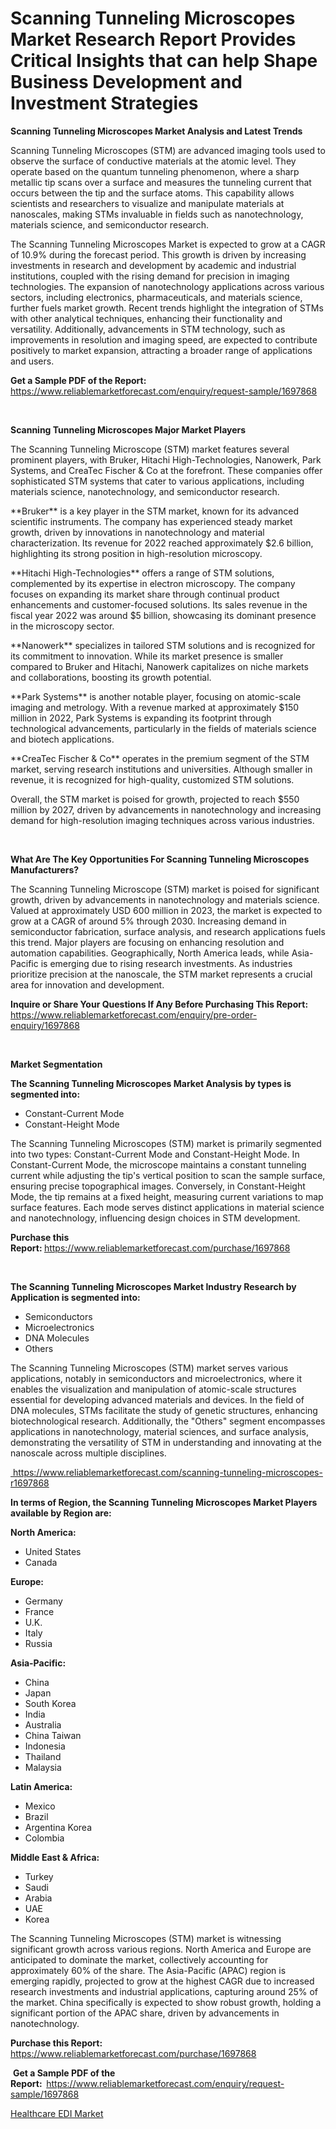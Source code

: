 <p><h1>Scanning Tunneling Microscopes Market Research Report Provides Critical Insights that can help Shape Business Development and Investment Strategies</h1></p><p><strong>Scanning Tunneling Microscopes Market Analysis and Latest Trends</strong></p>
<p><p>Scanning Tunneling Microscopes (STM) are advanced imaging tools used to observe the surface of conductive materials at the atomic level. They operate based on the quantum tunneling phenomenon, where a sharp metallic tip scans over a surface and measures the tunneling current that occurs between the tip and the surface atoms. This capability allows scientists and researchers to visualize and manipulate materials at nanoscales, making STMs invaluable in fields such as nanotechnology, materials science, and semiconductor research.</p><p>The Scanning Tunneling Microscopes Market is expected to grow at a CAGR of 10.9% during the forecast period. This growth is driven by increasing investments in research and development by academic and industrial institutions, coupled with the rising demand for precision in imaging technologies. The expansion of nanotechnology applications across various sectors, including electronics, pharmaceuticals, and materials science, further fuels market growth. Recent trends highlight the integration of STMs with other analytical techniques, enhancing their functionality and versatility. Additionally, advancements in STM technology, such as improvements in resolution and imaging speed, are expected to contribute positively to market expansion, attracting a broader range of applications and users.</p></p>
<p><strong>Get a Sample PDF of the Report:&nbsp;</strong> <a href="https://www.reliablemarketforecast.com/enquiry/request-sample/1697868?utm_campaign=2884&utm_medium=2&utm_source=Github&utm_content=ia&utm_term=03032025&utm_id=scanning-tunneling-microscopes">https://www.reliablemarketforecast.com/enquiry/request-sample/1697868</a></p>
<p>&nbsp;</p>
<p><strong>Scanning Tunneling Microscopes Major Market Players</strong></p>
<p><p>The Scanning Tunneling Microscope (STM) market features several prominent players, with Bruker, Hitachi High-Technologies, Nanowerk, Park Systems, and CreaTec Fischer & Co at the forefront. These companies offer sophisticated STM systems that cater to various applications, including materials science, nanotechnology, and semiconductor research.</p><p>**Bruker** is a key player in the STM market, known for its advanced scientific instruments. The company has experienced steady market growth, driven by innovations in nanotechnology and material characterization. Its revenue for 2022 reached approximately $2.6 billion, highlighting its strong position in high-resolution microscopy.</p><p>**Hitachi High-Technologies** offers a range of STM solutions, complemented by its expertise in electron microscopy. The company focuses on expanding its market share through continual product enhancements and customer-focused solutions. Its sales revenue in the fiscal year 2022 was around $5 billion, showcasing its dominant presence in the microscopy sector.</p><p>**Nanowerk** specializes in tailored STM solutions and is recognized for its commitment to innovation. While its market presence is smaller compared to Bruker and Hitachi, Nanowerk capitalizes on niche markets and collaborations, boosting its growth potential.</p><p>**Park Systems** is another notable player, focusing on atomic-scale imaging and metrology. With a revenue marked at approximately $150 million in 2022, Park Systems is expanding its footprint through technological advancements, particularly in the fields of materials science and biotech applications.</p><p>**CreaTec Fischer & Co** operates in the premium segment of the STM market, serving research institutions and universities. Although smaller in revenue, it is recognized for high-quality, customized STM solutions.</p><p>Overall, the STM market is poised for growth, projected to reach $550 million by 2027, driven by advancements in nanotechnology and increasing demand for high-resolution imaging techniques across various industries.</p></p>
<p>&nbsp;</p>
<p><strong>What Are The Key Opportunities For Scanning Tunneling Microscopes Manufacturers?</strong></p>
<p><p>The Scanning Tunneling Microscope (STM) market is poised for significant growth, driven by advancements in nanotechnology and materials science. Valued at approximately USD 600 million in 2023, the market is expected to grow at a CAGR of around 5% through 2030. Increasing demand in semiconductor fabrication, surface analysis, and research applications fuels this trend. Major players are focusing on enhancing resolution and automation capabilities. Geographically, North America leads, while Asia-Pacific is emerging due to rising research investments. As industries prioritize precision at the nanoscale, the STM market represents a crucial area for innovation and development.</p></p>
<p><strong>Inquire or Share Your Questions If Any Before Purchasing This Report:</strong> <a href="https://www.reliablemarketforecast.com/enquiry/pre-order-enquiry/1697868?utm_campaign=2884&utm_medium=2&utm_source=Github&utm_content=ia&utm_term=03032025&utm_id=scanning-tunneling-microscopes">https://www.reliablemarketforecast.com/enquiry/pre-order-enquiry/1697868</a></p>
<p>&nbsp;</p>
<p><strong>Market Segmentation</strong></p>
<p><strong>The Scanning Tunneling Microscopes Market Analysis by types is segmented into:</strong></p>
<p><ul><li>Constant-Current Mode</li><li>Constant-Height Mode</li></ul></p>
<p><p>The Scanning Tunneling Microscopes (STM) market is primarily segmented into two types: Constant-Current Mode and Constant-Height Mode. In Constant-Current Mode, the microscope maintains a constant tunneling current while adjusting the tip's vertical position to scan the sample surface, ensuring precise topographical images. Conversely, in Constant-Height Mode, the tip remains at a fixed height, measuring current variations to map surface features. Each mode serves distinct applications in material science and nanotechnology, influencing design choices in STM development.</p></p>
<p><strong>Purchase this Report:&nbsp;</strong><a href="https://www.reliablemarketforecast.com/purchase/1697868?utm_campaign=2884&utm_medium=2&utm_source=Github&utm_content=ia&utm_term=03032025&utm_id=scanning-tunneling-microscopes">https://www.reliablemarketforecast.com/purchase/1697868</a></p>
<p>&nbsp;</p>
<p><strong>The Scanning Tunneling Microscopes Market Industry Research by Application is segmented into:</strong></p>
<p><ul><li>Semiconductors</li><li>Microelectronics</li><li>DNA Molecules</li><li>Others</li></ul></p>
<p><p>The Scanning Tunneling Microscopes (STM) market serves various applications, notably in semiconductors and microelectronics, where it enables the visualization and manipulation of atomic-scale structures essential for developing advanced materials and devices. In the field of DNA molecules, STMs facilitate the study of genetic structures, enhancing biotechnological research. Additionally, the "Others" segment encompasses applications in nanotechnology, material sciences, and surface analysis, demonstrating the versatility of STM in understanding and innovating at the nanoscale across multiple disciplines.</p></p>
<p><a href="https://www.reliablemarketforecast.com/scanning-tunneling-microscopes-r1697868?utm_campaign=2884&utm_medium=2&utm_source=Github&utm_content=ia&utm_term=03032025&utm_id=scanning-tunneling-microscopes">&nbsp;https://www.reliablemarketforecast.com/scanning-tunneling-microscopes-r1697868</a></p>
<p><strong>In terms of Region, the Scanning Tunneling Microscopes Market Players available by Region are:</strong></p>
<p>
    <p> <strong> North America: </strong>
        <ul>
            <li>United States</li>
            <li>Canada</li>
        </ul>
        </p> 
    <p> <strong> Europe: </strong>
        <ul>
            <li>Germany</li>
            <li>France</li>
            <li>U.K.</li>
            <li>Italy</li>
            <li>Russia</li>
        </ul>
        </p> 
    <p> <strong> Asia-Pacific: </strong>
        <ul>
            <li>China</li>
            <li>Japan</li>
            <li>South Korea</li>
            <li>India</li>
            <li>Australia</li>
            <li>China Taiwan</li>
            <li>Indonesia</li>
            <li>Thailand</li>
            <li>Malaysia</li>
        </ul>
        </p> 
    <p> <strong> Latin America: </strong>
        <ul>
            <li>Mexico</li>
            <li>Brazil</li>
            <li>Argentina Korea</li>
            <li>Colombia</li>
        </ul>
        </p> 
    <p> <strong> Middle East & Africa: </strong>
        <ul>
            <li>Turkey</li>
            <li>Saudi</li>
            <li>Arabia</li>
            <li>UAE</li>
            <li>Korea</li>
        </ul>
    </p>
    </p>
<p><p>The Scanning Tunneling Microscopes (STM) market is witnessing significant growth across various regions. North America and Europe are anticipated to dominate the market, collectively accounting for approximately 60% of the share. The Asia-Pacific (APAC) region is emerging rapidly, projected to grow at the highest CAGR due to increased research investments and industrial applications, capturing around 25% of the market. China specifically is expected to show robust growth, holding a significant portion of the APAC share, driven by advancements in nanotechnology.</p></p>
<p><strong>Purchase this Report: </strong><a href="https://www.reliablemarketforecast.com/purchase/1697868?utm_campaign=2884&utm_medium=2&utm_source=Github&utm_content=ia&utm_term=03032025&utm_id=scanning-tunneling-microscopes">https://www.reliablemarketforecast.com/purchase/1697868</a></p>
<p>&nbsp;<strong>Get a Sample PDF of the Report:&nbsp;&nbsp;</strong><a href="https://www.reliablemarketforecast.com/enquiry/request-sample/1697868?utm_campaign=2884&utm_medium=2&utm_source=Github&utm_content=ia&utm_term=03032025&utm_id=scanning-tunneling-microscopes">https://www.reliablemarketforecast.com/enquiry/request-sample/1697868</a></p>
<p><strong></strong></p>
<p><p><a href="https://github.com/jaquelynhasenaue8/Market-Research-Report-List-1/blob/main/healthcare-edi-market.md?utm_campaign=2884&utm_medium=2&utm_source=Github&utm_content=ia&utm_term=03032025&utm_id=scanning-tunneling-microscopes">Healthcare EDI Market</a></p></p>